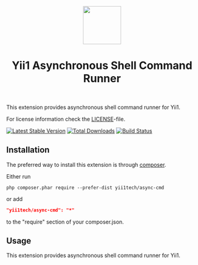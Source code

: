 <p align="center">
    <a href="https://github.com/yii1tech" target="_blank">
        <img src="https://avatars.githubusercontent.com/u/134691944" height="100px">
    </a>
    <h1 align="center">Yii1 Asynchronous Shell Command Runner</h1>
    <br>
</p>

This extension provides asynchronous shell command runner for Yii1.

For license information check the [LICENSE](LICENSE.md)-file.

[![Latest Stable Version](https://img.shields.io/packagist/v/yii1tech/async-cmd.svg)](https://packagist.org/packages/yii1tech/async-cmd)
[![Total Downloads](https://img.shields.io/packagist/dt/yii1tech/async-cmd.svg)](https://packagist.org/packages/yii1tech/async-cmd)
[![Build Status](https://github.com/yii1tech/async-cmd/workflows/build/badge.svg)](https://github.com/yii1tech/async-cmd/actions)


Installation
------------

The preferred way to install this extension is through [composer](http://getcomposer.org/download/).

Either run

```
php composer.phar require --prefer-dist yii1tech/async-cmd
```

or add

```json
"yii1tech/async-cmd": "*"
```

to the "require" section of your composer.json.


Usage
-----

This extension provides asynchronous shell command runner for Yii1.